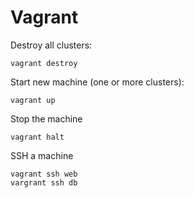 # Vagrant

Destroy all clusters:

```
vagrant destroy
```

Start new machine (one or more clusters):

```
vagrant up
```

Stop the machine

```
vagrant halt
```

SSH a machine

```
vagrant ssh web
vargrant ssh db
```